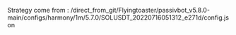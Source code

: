 Strategy come from : /direct_from_git/Flyingtoaster/passivbot_v5.8.0-main/configs/harmony/1m/5.7.0/SOLUSDT_20220716051312_e271d/config.json